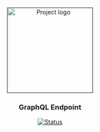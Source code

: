 <p align="center">
  <a href="" rel="noopener">
 <img width=200px height=200px src="https://user-images.githubusercontent.com/11758650/97885038-b41ac180-1cdb-11eb-880c-42973a015f87.png" alt="Project logo"></a>
</p>

<h3 align="center">GraphQL Endpoint</h3>

<div align="center">

[![Status](https://img.shields.io/badge/status-active-success.svg)]()

</div>
